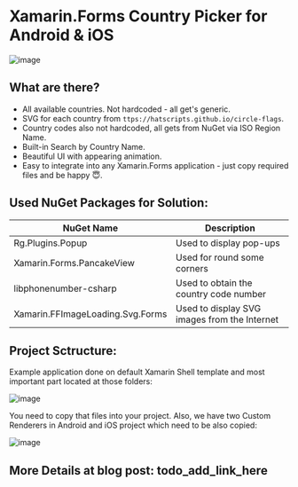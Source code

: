 # Xamarin.Forms Country Picker for Android & iOS

![image](https://user-images.githubusercontent.com/8330262/113513993-7365f380-956c-11eb-829c-973202237f16.png)

## What are there?

* All available countries. Not hardcoded - all get's generic. 
* SVG for each country from `ttps://hatscripts.github.io/circle-flags`. 
* Country codes also not hardcoded, all gets from NuGet via ISO Region Name. 
* Built-in Search by Country Name.
* Beautiful UI with appearing animation.
* Easy to integrate into any Xamarin.Forms application - just copy required files and be happy 😇.

## Used NuGet Packages for Solution:

| NuGet Name  | Description |
| ----------- | ----------- |
| Rg.Plugins.Popup | Used to display pop-ups |
| Xamarin.Forms.PancakeView | Used for round some corners |
| libphonenumber-csharp | Used to obtain the country code number |
| Xamarin.FFImageLoading.Svg.Forms | Used to display SVG images from the Internet |


## Project Sctructure:

Example application done on default Xamarin Shell template and most important part located at those folders:

![image](https://user-images.githubusercontent.com/8330262/113513710-52e96980-956b-11eb-9049-ea8ebc80293e.png)

You need to copy that files into your project. Also, we have two Custom Renderers in Android and iOS project which need to be also copied:

![image](https://user-images.githubusercontent.com/8330262/113513806-a8257b00-956b-11eb-98c5-0b85e400509e.png)


## More Details at blog post: todo_add_link_here
